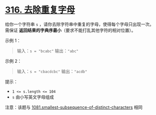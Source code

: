 # [316. 去除重复字母](https://leetcode.cn/problems/remove-duplicate-letters)

给你一个字符串 `s` ，请你去除字符串中重复的字母，使得每个字母只出现一次。需保证 **返回结果的字典序最小**（要求不能打乱其他字符的相对位置）。

示例 1：

> 输入：`s = "bcabc"`
> 输出：`"abc"`

示例 2：

> 输入：`s = "cbacdcbc"`
> 输出：`"acdb"`

提示：

* `1 <= s.length <= 104`
* `s` 由小写英文字母组成
 

注意：该题与 [1081.smallest-subsequence-of-distinct-characters](https://leetcode-cn.com/problems/smallest-subsequence-of-distinct-characters) 相同

